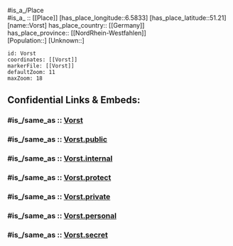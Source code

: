 ﻿---
confidential: public
isDeleted: false
location:
- 51.21
- 6.5833
mapmarker: city
mapzoom:
- 7
- 12
SpocWebEntityId: 35356
tags:
- geo/City
type: City
---

#is_a_/Place  
#is_a_ :: [[Place]] 
[has_place_longitude::6.5833] 
[has_place_latitude::51.21] 
[name::Vorst] 
has_place_country:: [[Germany]]  
has_place_province:: [[NordRhein-Westfahlen]]  
[Population::] 
[Unknown::] 


```leaflet
id: Vorst
coordinates: [[Vorst]] 
markerFile: [[Vorst]] 
defaultZoom: 11 
maxZoom: 18
```


## Confidential Links & Embeds: 

### #is_/same_as :: [Vorst](/_Standards/Earth/Continent/Europe/Europe~Central/Germany/Germany~West/Nordrhein-Westfalen/counties~NW/Rhein-Kreis_Neuss/cities~Rhein-Kreis_Neuss/Kaarst/Vorst.md) 

### #is_/same_as :: [Vorst.public](/_public/Earth/Continent/Europe/Europe~Central/Germany/Germany~West/Nordrhein-Westfalen/counties~NW/Rhein-Kreis_Neuss/cities~Rhein-Kreis_Neuss/Kaarst/Vorst.public.md) 

### #is_/same_as :: [Vorst.internal](/_internal/Earth/Continent/Europe/Europe~Central/Germany/Germany~West/Nordrhein-Westfalen/counties~NW/Rhein-Kreis_Neuss/cities~Rhein-Kreis_Neuss/Kaarst/Vorst.internal.md) 

### #is_/same_as :: [Vorst.protect](/_protect/Earth/Continent/Europe/Europe~Central/Germany/Germany~West/Nordrhein-Westfalen/counties~NW/Rhein-Kreis_Neuss/cities~Rhein-Kreis_Neuss/Kaarst/Vorst.protect.md) 

### #is_/same_as :: [Vorst.private](/_private/Earth/Continent/Europe/Europe~Central/Germany/Germany~West/Nordrhein-Westfalen/counties~NW/Rhein-Kreis_Neuss/cities~Rhein-Kreis_Neuss/Kaarst/Vorst.private.md) 

### #is_/same_as :: [Vorst.personal](/_personal/Earth/Continent/Europe/Europe~Central/Germany/Germany~West/Nordrhein-Westfalen/counties~NW/Rhein-Kreis_Neuss/cities~Rhein-Kreis_Neuss/Kaarst/Vorst.personal.md) 

### #is_/same_as :: [Vorst.secret](/_secret/Earth/Continent/Europe/Europe~Central/Germany/Germany~West/Nordrhein-Westfalen/counties~NW/Rhein-Kreis_Neuss/cities~Rhein-Kreis_Neuss/Kaarst/Vorst.secret.md)

